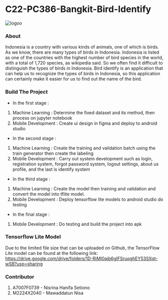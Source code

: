 # C22-PC386-Bangkit-Bird-Identify
![logoo](https://user-images.githubusercontent.com/91490901/173246553-fd34eec7-0dfe-40b7-bc6f-e6be9cd6533b.png)
### About
Indonesia is a country with various kinds of animals, one of which is birds. As we know, there are many types of birds in Indonesia. Indonesia is listed as one of the countries with the highest number of bird species in the world, with a total of 1,720 species, as wikipedia said. So we often find it difficult to distinguish the types of birds in Indonesia. Bird identify is an application that can help us to recognize the types of birds in Indonesia, so  this application can certainly make it easier for us to find out the name of the bird.
### Build The Project
* In the first stage :
1.	Machine Learning : Determine the fixed dataset and its method, then process on jupyter notebook
2.	Mobile Development : Create ui design in figma and deploy to android studio 
* In the second stage :
1.	Machine Learning : Create the training and validation batch using the train generator then create the labeling
2.	Mobile Development :  Carry out system development such as login, registration system, forgot password system, logout settings, about us profile, and the last is identify system
* In the third stage :
1.	Machine Learning : Create the model then training and validation and    convert the model into tflite model.
2.	Mobile Development : Deploy tensorflow lite models to android studio do testing
* In the final stage :
1.	Mobile Development : Do testing and build the project into apk
### Tensorflow Lite Model
Due to the limited file size that can be uploaded on Github, the TensorFlow Lite model can be found at the following link:
https://drive.google.com/drive/folders/1D-RiMI0ajb6gIFSruqghEY53SXqt-wSB?usp=sharing
### Contributor 
1.	A7007F0739 - Nisrina Hanifa Setiono 
2.	M2224X2040 - Mawaddatun Nisa
